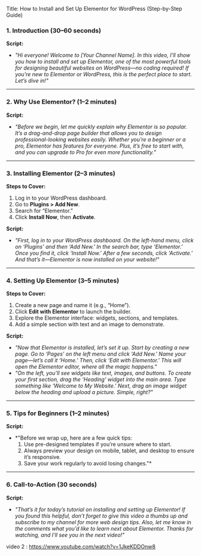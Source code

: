 Title: How to Install and Set Up Elementor for WordPress (Step-by-Step Guide)
### **1. Introduction (30–60 seconds)**

**Script:**

- _"Hi everyone! Welcome to [Your Channel Name]. In this video, I’ll show you how to install and set up Elementor, one of the most powerful tools for designing beautiful websites on WordPress—no coding required! If you’re new to Elementor or WordPress, this is the perfect place to start. Let’s dive in!"_

---

### **2. Why Use Elementor? (1–2 minutes)**

**Script:**

- _"Before we begin, let me quickly explain why Elementor is so popular. It’s a drag-and-drop page builder that allows you to design professional-looking websites easily. Whether you’re a beginner or a pro, Elementor has features for everyone. Plus, it’s free to start with, and you can upgrade to Pro for even more functionality."_

---

### **3. Installing Elementor (2–3 minutes)**

**Steps to Cover:**

1. Log in to your WordPress dashboard.
2. Go to **Plugins > Add New**.
3. Search for “Elementor.”
4. Click **Install Now**, then **Activate**.

**Script:**

- _"First, log in to your WordPress dashboard. On the left-hand menu, click on ‘Plugins’ and then ‘Add New.’ In the search bar, type ‘Elementor.’ Once you find it, click ‘Install Now.’ After a few seconds, click ‘Activate.’ And that’s it—Elementor is now installed on your website!"_

---

### **4. Setting Up Elementor (3–5 minutes)**

**Steps to Cover:**

1. Create a new page and name it (e.g., “Home”).
2. Click **Edit with Elementor** to launch the builder.
3. Explore the Elementor interface: widgets, sections, and templates.
4. Add a simple section with text and an image to demonstrate.

**Script:**

- _"Now that Elementor is installed, let’s set it up. Start by creating a new page. Go to ‘Pages’ on the left menu and click ‘Add New.’ Name your page—let’s call it ‘Home.’ Then, click ‘Edit with Elementor.’ This will open the Elementor editor, where all the magic happens."_
- _"On the left, you’ll see widgets like text, images, and buttons. To create your first section, drag the ‘Heading’ widget into the main area. Type something like ‘Welcome to My Website.’ Next, drag an image widget below the heading and upload a picture. Simple, right?"_

---

### **5. Tips for Beginners (1–2 minutes)**

**Script:**

- *"Before we wrap up, here are a few quick tips:
    1. Use pre-designed templates if you’re unsure where to start.
    2. Always preview your design on mobile, tablet, and desktop to ensure it’s responsive.
    3. Save your work regularly to avoid losing changes."*

---

### **6. Call-to-Action (30 seconds)**

**Script:**

- _"That’s it for today’s tutorial on installing and setting up Elementor! If you found this helpful, don’t forget to give this video a thumbs up and subscribe to my channel for more web design tips. Also, let me know in the comments what you’d like to learn next about Elementor. Thanks for watching, and I’ll see you in the next video!"_



video 2 : https://www.youtube.com/watch?v=1JkeKDDOnw8